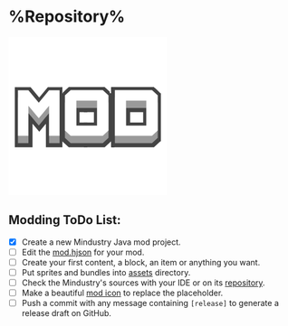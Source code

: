 # %Repository%

![Mod Icon](icon.png)

## Modding ToDo List:

- [x] Create a new Mindustry Java mod project.
- [ ] Edit the [mod.hjson](mod.hjson) for your mod.
- [ ] Create your first content, a block, an item or anything you want.
- [ ] Put sprites and bundles into [assets](../../../assets) directory.
- [ ] Check the Mindustry's sources with your IDE or on its [repository](https://github.com/Anuken/Mindustry).
- [ ] Make a beautiful [mod icon](icon.png) to replace the placeholder.
- [ ] Push a commit with any message containing `[release]` to generate a release draft on GitHub. 
